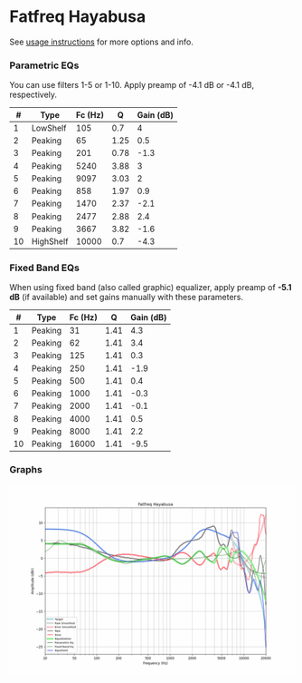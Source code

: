 # Fatfreq Hayabusa
See [usage instructions](https://github.com/jaakkopasanen/AutoEq#usage) for more options and info.

### Parametric EQs
You can use filters 1-5 or 1-10. Apply preamp of -4.1 dB or -4.1 dB, respectively.

|   # | Type      |   Fc (Hz) |    Q |   Gain (dB) |
|-----|-----------|-----------|------|-------------|
|   1 | LowShelf  |       105 | 0.7  |         4   |
|   2 | Peaking   |        65 | 1.25 |         0.5 |
|   3 | Peaking   |       201 | 0.78 |        -1.3 |
|   4 | Peaking   |      5240 | 3.88 |         3   |
|   5 | Peaking   |      9097 | 3.03 |         2   |
|   6 | Peaking   |       858 | 1.97 |         0.9 |
|   7 | Peaking   |      1470 | 2.37 |        -2.1 |
|   8 | Peaking   |      2477 | 2.88 |         2.4 |
|   9 | Peaking   |      3667 | 3.82 |        -1.6 |
|  10 | HighShelf |     10000 | 0.7  |        -4.3 |

### Fixed Band EQs
When using fixed band (also called graphic) equalizer, apply preamp of **-5.1 dB** (if available) and set gains manually with these parameters.

|   # | Type    |   Fc (Hz) |    Q |   Gain (dB) |
|-----|---------|-----------|------|-------------|
|   1 | Peaking |        31 | 1.41 |         4.3 |
|   2 | Peaking |        62 | 1.41 |         3.4 |
|   3 | Peaking |       125 | 1.41 |         0.3 |
|   4 | Peaking |       250 | 1.41 |        -1.9 |
|   5 | Peaking |       500 | 1.41 |         0.4 |
|   6 | Peaking |      1000 | 1.41 |        -0.3 |
|   7 | Peaking |      2000 | 1.41 |        -0.1 |
|   8 | Peaking |      4000 | 1.41 |         0.5 |
|   9 | Peaking |      8000 | 1.41 |         2.2 |
|  10 | Peaking |     16000 | 1.41 |        -9.5 |

### Graphs
![](./Fatfreq%20Hayabusa.png)
